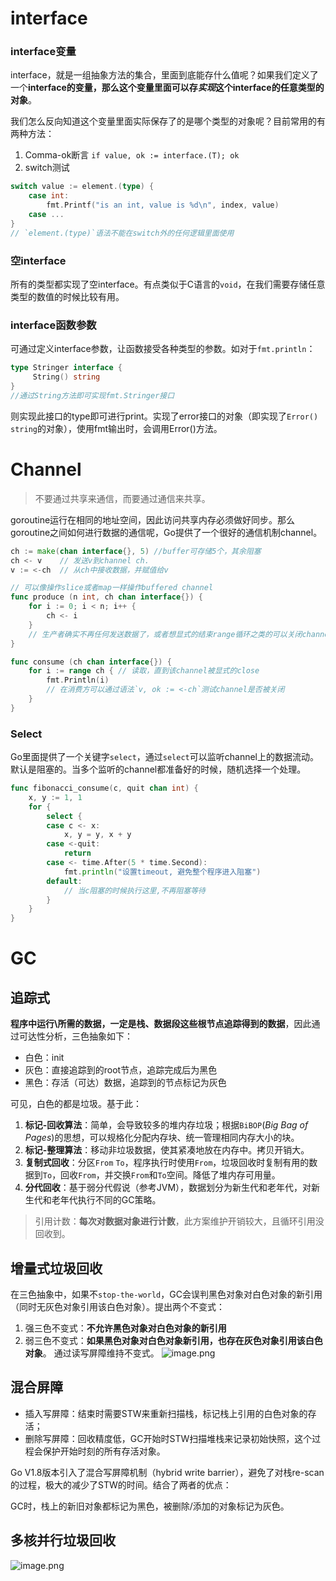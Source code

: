 # interface
### interface变量
interface，就是一组抽象方法的集合，里面到底能存什么值呢？如果我们定义了一个**interface的变量，那么这个变量里面可以存*实现*这个interface的任意类型的对象**。

我们怎么反向知道这个变量里面实际保存了的是哪个类型的对象呢？目前常用的有两种方法：
1. Comma-ok断言 `if value, ok := interface.(T); ok`
2. switch测试
```go
switch value := element.(type) {
	case int:
		fmt.Printf("is an int, value is %d\n", index, value)
	case ...
}
// `element.(type)`语法不能在switch外的任何逻辑里面使用
```

### 空interface
所有的类型都实现了空interface。有点类似于C语言的`void`，在我们需要存储任意类型的数值的时候比较有用。

### interface函数参数
可通过定义interface参数，让函数接受各种类型的参数。如对于`fmt.println`：
```go
type Stringer interface {
	 String() string
}
//通过String方法即可实现fmt.Stringer接口
```
则实现此接口的type即可进行print。实现了error接口的对象（即实现了`Error() string`的对象），使用fmt输出时，会调用Error()方法。

# Channel
> 不要通过共享来通信，而要通过通信来共享。

goroutine运行在相同的地址空间，因此访问共享内存必须做好同步。那么goroutine之间如何进行数据的通信呢，Go提供了一个很好的通信机制channel。
```Go
ch := make(chan interface{}, 5) //buffer可存储5个，其余阻塞
ch <- v    // 发送v到channel ch.
v := <-ch  // 从ch中接收数据，并赋值给v

// 可以像操作slice或者map一样操作buffered channel
func produce (n int, ch chan interface{}) {
	for i := 0; i < n; i++ {
		ch <- i
	}
	// 生产者确实不再任何发送数据了，或者想显式的结束range循环之类的可以关闭channel。消费者关闭容易引起panic
}

func consume (ch chan interface{}) {
	for i := range ch { // 读取，直到该channel被显式的close
		fmt.Println(i)
		// 在消费方可以通过语法`v, ok := <-ch`测试channel是否被关闭
	}
}
```

### Select
Go里面提供了一个关键字`select`，通过`select`可以监听channel上的数据流动。默认是阻塞的。当多个监听的channel都准备好的时候，随机选择一个处理。

```go
func fibonacci_consume(c, quit chan int) {
	x, y := 1, 1
	for {
		select {
		case c <- x:
			x, y = y, x + y
		case <-quit:
			return
		case <- time.After(5 * time.Second):
			fmt.println("设置timeout, 避免整个程序进入阻塞")
		default:
			// 当c阻塞的时候执行这里,不再阻塞等待
		}
	}
}
```

# GC

## 追踪式
**程序中运行\所需的数据，一定是栈、数据段这些根节点追踪得到的数据**，因此通过可达性分析，三色抽象如下：
- 白色：init
- 灰色：直接追踪到的root节点，追踪完成后为黑色
- 黑色：存活（可达）数据，追踪到的节点标记为灰色

可见，白色的都是垃圾。基于此：
1. **标记-回收算法**：简单，会导致较多的堆内存垃圾；根据`BiBOP`(*Big Bag of Pages*)的思想，可以规格化分配内存块、统一管理相同内存大小的块。
2. **标记-整理算法**：移动非垃圾数据，使其紧凑地放在内存中。拷贝开销大。
3. **复制式回收**：分区`From` `To`，程序执行时使用`From`，垃圾回收时复制有用的数据到`To`，回收`From`，并交换`From`和`To`空间。降低了堆内存可用量。
4. **分代回收**：基于弱分代假说（参考JVM），数据划分为新生代和老年代，对新生代和老年代执行不同的GC策略。

> 引用计数：**每次对数据对象进行计数**，此方案维护开销较大，且循环引用没回收到。

## 增量式垃圾回收

在三色抽象中，如果不`stop-the-world`，GC会误判黑色对象对白色对象的新引用（同时无灰色对象引用该白色对象）。提出两个不变式：
1. 强三色不变式：**不允许黑色对象对白色对象的新引用** 
2. 弱三色不变式：**如果黑色对象对白色对象新引用，也存在灰色对象引用该白色对象**。
通过读写屏障维持不变式。
![image.png](http://img.070077.xyz/20230120013556.png)

## 混合屏障
- 插入写屏障：结束时需要STW来重新扫描栈，标记栈上引用的白色对象的存活；  
- 删除写屏障：回收精度低，GC开始时STW扫描堆栈来记录初始快照，这个过程会保护开始时刻的所有存活对象。  
  
Go V1.8版本引入了混合写屏障机制（hybrid write barrier），避免了对栈re-scan的过程，极大的减少了STW的时间。结合了两者的优点：

GC时，栈上的新旧对象都标记为黑色，被删除/添加的对象标记为灰色。


## 多核并行垃圾回收
![image.png](http://img.070077.xyz/20230120013848.png)
